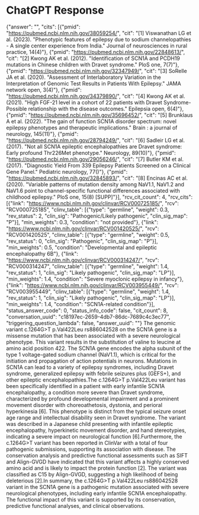 # ChatGPT Response

{"answer": "", "cits": [{"pmid": "https://pubmed.ncbi.nlm.nih.gov/38059254/", "cit": "[1] Viswanathan LG et al. (2023). \"Phenotypic features of epilepsy due to sodium channelopathies - A single center experience from India.\" Journal of neurosciences in rural practice, 14(4)"}, {"pmid": "https://pubmed.ncbi.nlm.nih.gov/22848613/", "cit": "[2] Kwong AK et al. (2012). \"Identification of SCN1A and PCDH19 mutations in Chinese children with Dravet syndrome.\" PloS one, 7(7)"}, {"pmid": "https://pubmed.ncbi.nlm.nih.gov/32347949/", "cit": "[3] SoRelle JA et al. (2020). \"Assessment of Interlaboratory Variation in the Interpretation of Genomic Test Results in Patients With Epilepsy.\" JAMA network open, 3(4)"}, {"pmid": "https://pubmed.ncbi.nlm.nih.gov/34379890/", "cit": "[4] Kwong AK et al. (2021). \"High FGF-21 level in a cohort of 22 patients with Dravet Syndrome-Possible relationship with the disease outcomes.\" Epilepsia open, 6(4)"}, {"pmid": "https://pubmed.ncbi.nlm.nih.gov/35696452/", "cit": "[5] Brunklaus A et al. (2022). \"The gain of function SCN1A disorder spectrum: novel epilepsy phenotypes and therapeutic implications.\" Brain : a journal of neurology, 145(11)"}, {"pmid": "https://pubmed.ncbi.nlm.nih.gov/28794249/", "cit": "[6] Sadleir LG et al. (2017). \"Not all SCN1A epileptic encephalopathies are Dravet syndrome: Early profound Thr226Met phenotype.\" Neurology, 89(10)"}, {"pmid": "https://pubmed.ncbi.nlm.nih.gov/29056246/", "cit": "[7] Butler KM et al. (2017). \"Diagnostic Yield From 339 Epilepsy Patients Screened on a Clinical Gene Panel.\" Pediatric neurology, 77()"}, {"pmid": "https://pubmed.ncbi.nlm.nih.gov/32845893/", "cit": "[8] Encinas AC et al. (2020). \"Variable patterns of mutation density among NaV1.1, NaV1.2 and NaV1.6 point to channel-specific functional differences associated with childhood epilepsy.\" PloS one, 15(8) [SUPP]"}], "rcv_cit_count": 4, "rcv_cits": [{"link": "https://www.ncbi.nlm.nih.gov/clinvar/RCV000725185/", "rcv": "RCV000725185", "clinv_table": [{"type": "germline", "weight": 0.3, "rev_status": 2, "clin_sig": "Pathogenic/Likely pathogenic", "clin_sig_map": "P"}], "min_weights": 0.3, "condition": "not provided"}, {"link": "https://www.ncbi.nlm.nih.gov/clinvar/RCV001420525/", "rcv": "RCV001420525", "clinv_table": [{"type": "germline", "weight": 0.5, "rev_status": 0, "clin_sig": "Pathogenic", "clin_sig_map": "P"}], "min_weights": 0.5, "condition": "Developmental and epileptic encephalopathy 6B"}, {"link": "https://www.ncbi.nlm.nih.gov/clinvar/RCV000314247/", "rcv": "RCV000314247", "clinv_table": [{"type": "germline", "weight": 1.4, "rev_status": 1, "clin_sig": "Likely pathogenic", "clin_sig_map": "LP"}], "min_weights": 1.4, "condition": "Severe myoclonic epilepsy in infancy"}, {"link": "https://www.ncbi.nlm.nih.gov/clinvar/RCV003955449/", "rcv": "RCV003955449", "clinv_table": [{"type": "germline", "weight": 1.4, "rev_status": 1, "clin_sig": "Likely pathogenic", "clin_sig_map": "LP"}], "min_weights": 1.4, "condition": "SCN1A-related condition"}], "status_answer_code": 0, "status_info_code": false, "cit_count": 8, "conversation_uuid": "c18197ec-2659-4db7-86dc-7689c4c3ec77", "triggering_question_lambda": false, "answer_uuid": ""}
The genomic variant c.1264G>T p.Val422Leu rs886042528 on the SCN1A gene is a missense mutation that has been associated with a severe neurological phenotype. This variant results in the substitution of valine to leucine at amino acid position 422. The SCN1A gene encodes the alpha subunit of the type 1 voltage-gated sodium channel (NaV1.1), which is critical for the initiation and propagation of action potentials in neurons. Mutations in SCN1A can lead to a variety of epilepsy syndromes, including Dravet syndrome, generalized epilepsy with febrile seizures plus (GEFS+), and other epileptic encephalopathies.The c.1264G>T p.Val422Leu variant has been specifically identified in a patient with early infantile SCN1A encephalopathy, a condition more severe than Dravet syndrome, characterized by profound developmental impairment and a prominent movement disorder with choreoathetosis, dystonia, and perioral hyperkinesia [6]. This phenotype is distinct from the typical seizure onset age range and intellectual disability seen in Dravet syndrome. The variant was described in a Japanese child presenting with infantile epileptic encephalopathy, hyperkinetic movement disorder, and hand stereotypies, indicating a severe impact on neurological function [6].Furthermore, the c.1264G>T variant has been reported in ClinVar with a total of four pathogenic submissions, supporting its association with disease. The conservation analysis and predictive functional assessments such as SIFT and Align-GVGD have indicated that this variant affects a highly conserved amino acid and is likely to impact the protein function [2]. The variant was classified as C15 by Align-GVGD, suggesting a high likelihood of being deleterious [2].In summary, the c.1264G>T p.Val422Leu rs886042528 variant in the SCN1A gene is a pathogenic mutation associated with severe neurological phenotypes, including early infantile SCN1A encephalopathy. The functional impact of this variant is supported by its conservation, predictive functional analyses, and clinical observations.